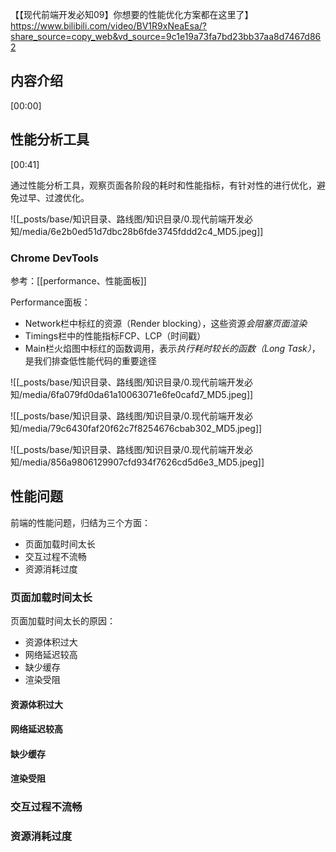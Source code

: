 【【现代前端开发必知09】你想要的性能优化方案都在这里了】 https://www.bilibili.com/video/BV1R9xNeaEsa/?share_source=copy_web&vd_source=9c1e19a73fa7bd23bb37aa8d7467d862


## 内容介绍
[00:00]


## 性能分析工具
[00:41]

通过性能分析工具，观察页面各阶段的耗时和性能指标，有针对性的进行优化，避免过早、过渡优化。

![[_posts/base/知识目录、路线图/知识目录/0.现代前端开发必知/media/6e2b0ed51d7dbc28b6fde3745fddd2c4_MD5.jpeg]]
 
### Chrome DevTools
参考：[[performance、性能面板]]

Performance面板：
- Network栏中标红的资源（Render blocking），这些资源*会阻塞页面渲染*
- Timings栏中的性能指标FCP、LCP（时间戳）
- Main栏火焰图中标红的函数调用，表示*执行耗时较长的函数（Long Task）*，是我们排查低性能代码的重要途径

![[_posts/base/知识目录、路线图/知识目录/0.现代前端开发必知/media/6fa079fd0da61a10063071e6fe0cafd7_MD5.jpeg]]

![[_posts/base/知识目录、路线图/知识目录/0.现代前端开发必知/media/79c6430faf20f62c7f8254676cbab302_MD5.jpeg]]

![[_posts/base/知识目录、路线图/知识目录/0.现代前端开发必知/media/856a9806129907cfd934f7626cd5d6e3_MD5.jpeg]]


## 性能问题
前端的性能问题，归结为三个方面：
- 页面加载时间太长 
- 交互过程不流畅 
- 资源消耗过度

### 页面加载时间太长
页面加载时间太长的原因：
- 资源体积过大 
- 网络延迟较高 
- 缺少缓存 
- 渲染受阻

#### 资源体积过大


#### 网络延迟较高



#### 缺少缓存


#### 渲染受阻



### 交互过程不流畅


### 资源消耗过度